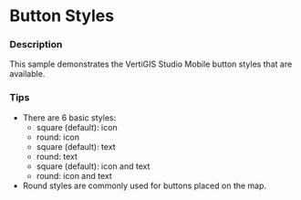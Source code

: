 ﻿# Button Styles

### Description
This sample demonstrates the VertiGIS Studio Mobile button styles that are available.

### Tips
- There are 6 basic styles:
  - square (default): icon
  - round: icon
  - square (default): text
  - round: text
  - square (default): icon and text
  - round: icon and text
- Round styles are commonly used for buttons placed on the map.
